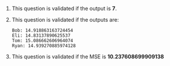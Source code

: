 1. This question is validated if the output is **7**.

2. This question is validated if the outputs are:

    ```
    Bob: 14.918863163724454
    Eli: 14.83137890625537
    Tom: 15.086662606964074
    Ryan: 14.939270885974128
    ```

3. This question is validated if the MSE is **10.237608699909138**